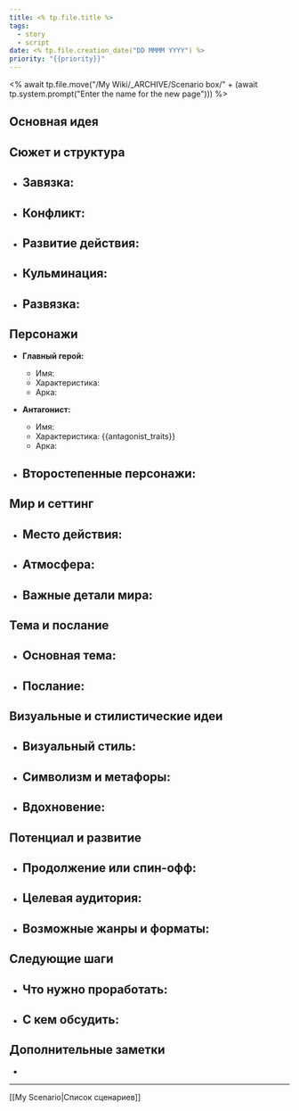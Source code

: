 ```yaml
---
title: <% tp.file.title %>
tags:
  - story
  - script
date: <% tp.file.creation_date("DD MMMM YYYY") %>
priority: "{{priority}}"
---
```

<% await tp.file.move("/My Wiki/_ARCHIVE/Scenario box/" + (await tp.system.prompt("Enter the name for the new page"))) %>

## Основная идея



## Сюжет и структура

- **Завязка:** 
  - 
- **Конфликт:**
  - 
- **Развитие действия:**
  - 
- **Кульминация:**
  - 
- **Развязка:**
  - 

## Персонажи

- **Главный герой:** 
  - Имя: 
  - Характеристика: 
  - Арка: 

- **Антагонист:** 
  - Имя: 
  - Характеристика: {{antagonist_traits}}  
  - Арка: 

- **Второстепенные персонажи:** 
  - 

## Мир и сеттинг

- **Место действия:** 
  - 
- **Атмосфера:** 
  - 
- **Важные детали мира:** 
  - 

## Тема и послание

- **Основная тема:** 
  - 
- **Послание:** 
  - 

## Визуальные и стилистические идеи

- **Визуальный стиль:** 
  - 
- **Символизм и метафоры:** 
  - 
- **Вдохновение:** 
  - 

## Потенциал и развитие

- **Продолжение или спин-офф:** 
  - 
- **Целевая аудитория:** 
  - 
- **Возможные жанры и форматы:** 
  - 

## Следующие шаги

- **Что нужно проработать:** 
  - 
- **С кем обсудить:** 
  - 

## Дополнительные заметки

- 

---

[[My Scenario|Список сценариев]]
